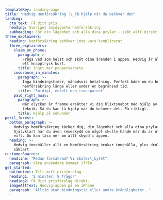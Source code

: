 ```yaml
---
templateKey: landing-page
title: "Hedvig Hemförsäkring |\_Få hjälp när du behöver det"
landing:
  cta_text: Få ditt pris
  heading: Sveriges smidigaste hemförsäkring
  subheading: För din lägenhet och alla dina prylar - sköt allt direkt i appen.
three_explainers:
  heading: Hemförsäkring behöver inte vara komplicerat
  three_explainers:
    claim_on_phone:
      paragraph: >-
        Fråga vad som helst och sköt dina ärenden i appen. Hedvig är alltid bara
        ett knapptryck bort.
      title: Inget mer pappersarbete
    insurance_in_minutes:
      paragraph: >-
        Inga bindningstider, månadsvis betalning. Perfekt både om du behöver
        hemförsäkring länge eller under en begränsad tid.
      title: 'Smidigt, enkelt och transparent'
    paid_right_away:
      paragraph: >-
        När olyckan är framme ersätter vi dig blixtsnabbt med hjälp av smart
        teknik. Så du kan få hjälp när du behöver det. På riktigt.
      title: Hjälp på sekunder
peril_forest:
  bottom_paragraph: >-
    Hedvigs hemförsäkring täcker dig, din lägenhet och alla dina prylar.
    Självklart har du även reseskydd om något skulle hände när du är ute på
    vift. Du kan läsa mer om allt skydd i appen.
  heading: >-
    Hedvig innehåller allt en hemförsäkring brukar innehålla, plus drulle
    såklart
customerSources:
  headline: "Redan försäkrad? Vi sköter\_bytet"
  paragraph: Våra användare kommer ifrån
get_started:
  buttontext: Till mitt prisförslag
  heading1: '2 minuter, 8 frågor'
  heading2: Få ditt prisförslag direkt.
  imageAltText: Hedvig-appen på en iPhone
  paragraph: 'Alltid utan bindningstid eller andra krångligheter. '
---
```


